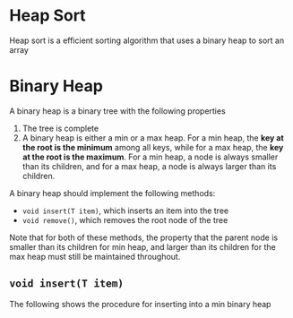 # Heap Sort

Heap sort is a efficient sorting algorithm that uses a binary heap to sort an array

# Binary Heap

A binary heap is a binary tree with the following properties

1. The tree is complete
2. A binary heap is either a min or a max heap. For a min heap, the **key at the root is the minimum** among all keys, while for a max heap, the **key at the root is the maximum**. For a min heap, a node is always smaller than its children, and for a max heap, a node is always larger than its children.

A binary heap should implement the following methods:

- `void insert(T item)`, which inserts an item into the tree
- `void remove()`, which removes the root node of the tree

Note that for both of these methods, the property that the parent node is smaller than its children for min heap, and larger than its children for the max heap must still be maintained throughout.

## `void insert(T item)`

The following shows the procedure for inserting into a min binary heap